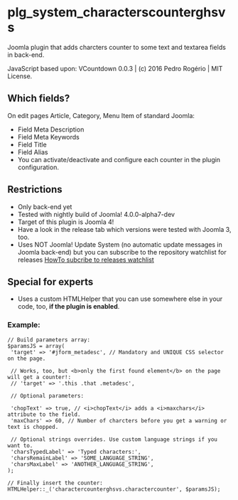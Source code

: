 # plg_system_characterscounterghsvs
Joomla plugin that adds charcters counter to some text and textarea fields in back-end.

JavaScript based upon: VCountdown 0.0.3 | (c) 2016 Pedro Rogério | MIT License.

## Which fields?
On edit pages Article, Category, Menu Item of standard Joomla:
- Field Meta Description
- Field Meta Keywords
- Field Title
- Field Alias
- You can activate/deactivate and configure each counter in the plugin configuration.
## Restrictions
- Only back-end yet
- Tested with nightly build of Joomla! 4.0.0-alpha7-dev
- Target of this plugin is Joomla 4!
- Have a look in the release tab which versions were tested with Joomla 3, too.
- Uses NOT Joomla! Update System (no automatic update messages in Joomla back-end) but you can subscribe to the repository watchlist for releases
[HowTo subcribe to releases watchlist](https://re-later.eu/plg_system_characterscounterghsvs_Watchlist.jpg)
## Special for experts
- Uses a custom HTMLHelper that you can use somewhere else in your code, too, **if the plugin is enabled**.
### Example:
```
// Build parameters array:
$paramsJS = array(
 'target' => '#jform_metadesc', // Mandatory and UNIQUE CSS selector on the page.

 // Works, too, but <b>only the first found element</b> on the page will get a counter!:
 // 'target' => '.this .that .metadesc',

 // Optional parameters:

 'chopText' => true, // <i>chopText</i> adds a <i>maxchars</i> attribute to the field.
 'maxChars' => 60, // Number of charcters before you get a warning or text is chopped.
	
 // Optional strings overrides. Use custom language strings if you want to.
 'charsTypedLabel' => 'Typed characters:',
 'charsRemainLabel' => 'SOME_LANGUAGE_STRING',
 'charsMaxLabel' => 'ANOTHER_LANGUAGE_STRING',
);

// Finally insert the counter:
HTMLHelper::_('charactercounterghsvs.charactercounter', $paramsJS);
```

